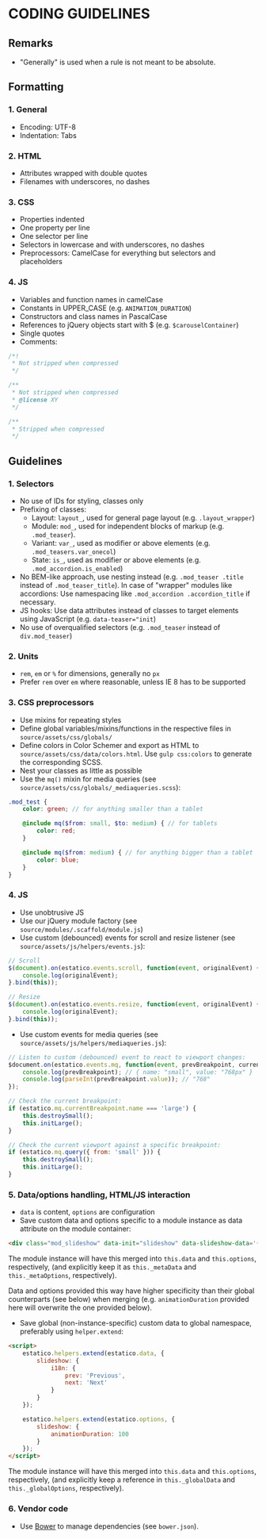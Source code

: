 # CODING GUIDELINES

## Remarks

* "Generally" is used when a rule is not meant to be absolute.


## Formatting

### 1. General
* Encoding: UTF-8
* Indentation: Tabs

### 2. HTML
* Attributes wrapped with double quotes
* Filenames with underscores, no dashes

### 3. CSS
* Properties indented
* One property per line
* One selector per line
* Selectors in lowercase and with underscores, no dashes
* Preprocessors: CamelCase for everything but selectors and placeholders

### 4. JS
* Variables and function names in camelCase
* Constants in UPPER_CASE (e.g. ```ANIMATION_DURATION```)
* Constructors and class names in PascalCase
* References to jQuery objects start with $ (e.g. ```$carouselContainer```)
* Single quotes
* Comments:

```js
/*!
 * Not stripped when compressed
 */

/**
 * Not stripped when compressed
 * @license XY
 */

/**
 * Stripped when compressed  
 */
```


## Guidelines

### 1. Selectors
* No use of IDs for styling, classes only
* Prefixing of classes:
	* Layout: ```layout_```, used for general page layout (e.g. ```.layout_wrapper```)
	* Module: ```mod_```, used for independent blocks of markup (e.g. ```.mod_teaser```). 
	* Variant: ```var_```, used as modifier or above elements (e.g. ```.mod_teasers.var_onecol```)
	* State: ```is_```, used as modifier or above elements (e.g. ```.mod_accordion.is_enabled```)
* No BEM-like approach, use nesting instead (e.g. ```.mod_teaser .title``` instead of ```.mod_teaser_title```). In case of "wrapper" modules like accordions: Use namespacing like ```.mod_accordion .accordion_title``` if necessary.
* JS hooks: Use data attributes instead of classes to target elements using JavaScript (e.g. ```data-teaser="init```)
* No use of overqualified selectors (e.g. ```.mod_teaser``` instead of ```div.mod_teaser```)

### 2. Units
* ```rem```, ```em``` or ```%``` for dimensions, generally no ```px```
* Prefer ```rem``` over ```em``` where reasonable, unless IE 8 has to be supported

### 3. CSS preprocessors
* Use mixins for repeating styles
* Define global variables/mixins/functions in the respective files in ```source/assets/css/globals/```
* Define colors in Color Schemer and export as HTML to ```source/assets/css/data/colors.html```. Use ```gulp css:colors``` to generate the corresponding SCSS.
* Nest your classes as little as possible
* Use the ```mq()``` mixin for media queries (see ```source/assets/css/globals/_mediaqueries.scss```):

```scss
.mod_test {
	color: green; // for anything smaller than a tablet

	@include mq($from: small, $to: medium) { // for tablets
		color: red;
	}

	@include mq($from: medium) { // for anything bigger than a tablet
		color: blue;
	}
}
```

### 4. JS
* Use unobtrusive JS
* Use our jQuery module factory (see ```source/modules/.scaffold/module.js```)
* Use custom (debounced) events for scroll and resize listener (see ```source/assets/js/helpers/events.js```):

```js
// Scroll
$(document).on(estatico.events.scroll, function(event, originalEvent) {
	console.log(originalEvent);
}.bind(this));

// Resize
$(document).on(estatico.events.resize, function(event, originalEvent) {
	console.log(originalEvent);
}.bind(this));
```

* Use custom events for media queries (see ```source/assets/js/helpers/mediaqueries.js```):

```js
// Listen to custom (debounced) event to react to viewport changes:
$document.on(estatico.events.mq, function(event, prevBreakpoint, currentBreakpoint) {
	console.log(prevBreakpoint); // { name: "small", value: "768px" }
	console.log(parseInt(prevBreakpoint.value)); // "768"
});

// Check the current breakpoint:
if (estatico.mq.currentBreakpoint.name === 'large') {
	this.destroySmall();
	this.initLarge();
}

// Check the current viewport against a specific breakpoint:
if (estatico.mq.query({ from: 'small' })) {
	this.destroySmall();
	this.initLarge();
}
```

### 5. Data/options handling, HTML/JS interaction

* `data` is content, `options` are configuration
* Save custom data and options specific to a module instance as data attribute on the module container:

```html
<div class="mod_slideshow" data-init="slideshow" data-slideshow-data='{"items": ["Item 1", "Item 2"]}' data-slideshow-options='{"animationDuration": "100"}'></div>
```

The module instance will have this merged into `this.data` and `this.options`, respectively, (and explicitly keep it as `this._metaData` and `this._metaOptions`, respectively).

Data and options provided this way have higher specificity than their global counterparts (see below) when merging (e.g. `animationDuration` provided here will overwrite the one provided below).

* Save global (non-instance-specific) custom data to global namespace, preferably using `helper.extend`:

```html
<script>
	estatico.helpers.extend(estatico.data, {
		slideshow: {
			i18n: {
				prev: 'Previous',
				next: 'Next'
			}
		}
	});

	estatico.helpers.extend(estatico.options, {
		slideshow: {
			animationDuration: 100
		}
	});
</script>
```

The module instance will have this merged into `this.data` and `this.options`, respectively, (and explicitly keep a reference in `this._globalData` and `this._globalOptions`, respectively).

### 6. Vendor code
* Use [Bower](http://bower.io) to manage dependencies (see ```bower.json```).
